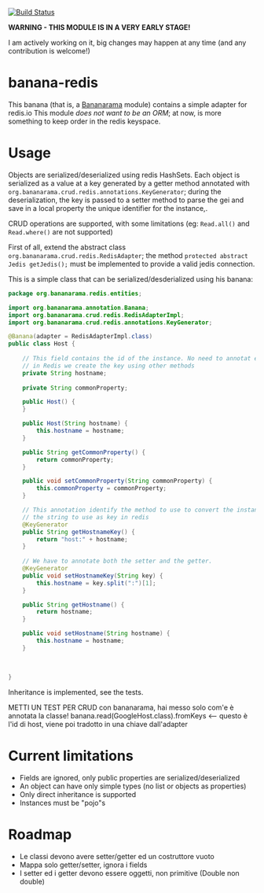 [![Build Status](https://travis-ci.org/totomz/banana-redis.svg?branch=master)](https://travis-ci.org/totomz/banana-redis)

**WARNING - THIS MODULE IS IN A VERY EARLY STAGE!**

I am actively working on it, big changes may happen at any time (and any contribution is welcome!)

# banana-redis
This banana (that is, a [Bananarama](https://github.com/cr0wbar/Bananarama) module) contains a simple adapter for redis.io
This module *does not want to be an ORM*; at now, is more something to keep order in the redis keyspace.

# Usage

Objects are serialized/deserialized using redis HashSets. Each object is serialized as a value at a key generated by a getter method
annotated with `org.bananarama.crud.redis.annotations.KeyGenerator`; during the deserialization, the key is passed to a setter method to parse the gei and save in a local property the unique identifier for the instance,.

CRUD operations are supported, with some limitations (eg: `Read.all()` and `Read.where()` are not supported)



First of all, extend the abstract class `org.bananarama.crud.redis.RedisAdapter`; the method `protected abstract Jedis getJedis();` must be implemented to provide a valid jedis
connection. 

This is a simple class that can be serialized/desderialized using his banana:

```java
package org.bananarama.redis.entities;

import org.bananarama.annotation.Banana;
import org.bananarama.crud.redis.RedisAdapterImpl;
import org.bananarama.crud.redis.annotations.KeyGenerator;

@Banana(adapter = RedisAdapterImpl.class)
public class Host {
    
    // This field contains the id of the instance. No need to annotat ethis field,
    // in Redis we create the key using other methods
    private String hostname;
            
    private String commonProperty;

    public Host() {
    }

    public Host(String hostname) {
        this.hostname = hostname;
    }

    public String getCommonProperty() {
        return commonProperty;
    }

    public void setCommonProperty(String commonProperty) {
        this.commonProperty = commonProperty;
    }

    // This annotation identify the method to use to convert the instance id to 
    // the string to use as key in redis
    @KeyGenerator
    public String getHostnameKey() {
        return "host:" + hostname;
    }
    
    // We have to annotate both the setter and the getter. 
    @KeyGenerator
    public void setHostnameKey(String key) {
        this.hostname = key.split(":")[1];            
    }

    public String getHostname() {
        return hostname;
    }

    public void setHostname(String hostname) {
        this.hostname = hostname;
    }
    
    
    
}
```
Inheritance is implemented, see the tests. 

METTI UN TEST PER CRUD con bananarama, hai messo solo com'e è annotata la classe!
banana.read(GoogleHost.class).fromKeys <-- questo è l'id di host, viene poi tradotto in una chiave dall'adapter

# Current limitations

* Fields are ignored, only public properties are serialized/deserialized
* An object can have only simple types (no list or objects as properties)
* Only direct inheritance is supported 
* Instances must be "pojo"s

# Roadmap

* Le classi devono avere setter/getter ed un costruttore vuoto
* Mappa solo getter/setter, ignora i fields
* I setter ed i getter devono essere oggetti, non primitive (Double non double)
